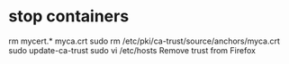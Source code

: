 # stop containers
rm mycert.* myca.crt
sudo rm /etc/pki/ca-trust/source/anchors/myca.crt
sudo update-ca-trust
sudo vi /etc/hosts
Remove trust from Firefox

